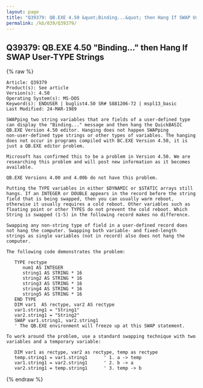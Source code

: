```yaml
---
layout: page
title: "Q39379: QB.EXE 4.50 &quot;Binding...&quot; then Hang If SWAP User-TYPE Strings"
permalink: /kb/039/Q39379/
---
```


## Q39379: QB.EXE 4.50 &quot;Binding...&quot; then Hang If SWAP User-TYPE Strings

{% raw %}

	Article: Q39379
	Product(s): See article
	Version(s): 4.50
	Operating System(s): MS-DOS
	Keyword(s): ENDUSER | buglist4.50 SR# S881206-72 | mspl13_basic
	Last Modified: 24-MAR-1989
	
	SWAPping two string variables that are fields of a user-defined type
	can display the "Binding..." message and then hang the QuickBASIC
	QB.EXE Version 4.50 editor. Hanging does not happen SWAPping
	non-user-defined type strings or other types of variables. The hanging
	does not occur in programs compiled with BC.EXE Version 4.50, it is
	just a QB.EXE editor problem.
	
	Microsoft has confirmed this to be a problem in Version 4.50. We are
	researching this problem and will post new information as it becomes
	available.
	
	QB.EXE Versions 4.00 and 4.00b do not have this problem.
	
	Putting the TYPE variables in either $DYNAMIC or $STATIC arrays still
	hangs. If an INTEGER or DOUBLE appears in the record before the string
	field that is being swapped, then you can usually warm reboot,
	otherwise it usually requires a cold reboot. Other variables such as
	floating point or other TYPES do not prevent the cold reboot. Which
	String is swapped (1-5) in the following record makes no difference.
	
	Swapping any non-string type of field in a user-defined record does
	not hang the computer. Swapping both variable- and fixed-length
	strings as single variables (not in record) also does not hang the
	computer.
	
	The following code demonstrates the problem:
	
	   TYPE rectype
	      num1 AS INTEGER
	      string1 AS STRING * 16
	      string2 AS STRING * 16
	      string3 AS STRING * 16
	      string4 AS STRING * 16
	      string5 AS STRING * 16
	   END TYPE
	   DIM var1  AS rectype, var2 AS rectype
	   var1.string1 = "String1"
	   var2.string1 = "String2"
	   SWAP var1.string1, var2.string1
	   ' The QB.EXE environment will freeze up at this SWAP statement.
	
	To work around the problem, use a standard swapping technique with two
	variables and a temporary variable:
	
	   DIM var1 as rectype, var2 as rectype, temp as rectype
	   temp.string1 = var1.string1      ' 1. a -> temp
	   var1.string1 = var2.string1      ' 2. b -> a
	   var2.string1 = temp.string1      ' 3. temp -> b

{% endraw %}
